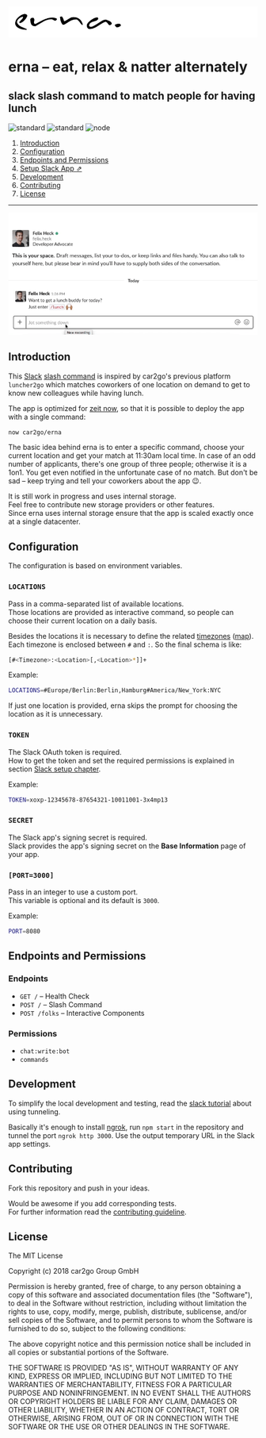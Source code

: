 ![logo](./assets/logo.gif)


# erna – eat, relax & natter alternately
## slack slash command to match people for having lunch

![standard](https://img.shields.io/badge/code_style-standard-brightgreen.svg)
![standard](https://img.shields.io/badge/license-MIT-brightgreen.svg)
![node](https://img.shields.io/badge/node_version->=7-brightgreen.svg)


1. [Introduction](#introduction)
1. [Configuration](#configuration)
1. [Endpoints and Permissions](#endpoints-and-permissions)
1. [Setup Slack App ⇗](docs/slack-setup.md)
1. [Development](#development)
1. [Contributing](#contributing)
1. [License](#license)

---

![demo](./assets/demo.gif)

## Introduction
This [Slack](https://slack.com) [slash command](https://api.slack.com/slash-commands) is inspired by car2go's previous platform `luncher2go` which matches coworkers of one location on demand to get to know new colleagues while having lunch.

The app is optimized for [zeit now](https://zeit.co/now), so that it is possible to deploy the app with a single command: 

```sh
now car2go/erna
```

The basic idea behind erna is to enter a specific command, choose your current location and get your match at 11:30am local time. In case of an odd number of applicants, there's one group of three people; otherwise it is a 1on1. You get even notified in the unfortunate case of no match. But don't be sad – keep trying and tell your coworkers about the app 😉.

It is still work in progress and uses internal storage.  
Feel free to contribute new storage providers or other features.  
Since erna uses internal storage ensure that the app is scaled exactly once at a single datacenter.

## Configuration
The configuration is based on environment variables.

### `LOCATIONS`

Pass in a comma-separated list of available locations.  
Those locations are provided as interactive command, so people can choose their current location on a daily basis.  

Besides the locations it is necessary to define the related [timezones](https://en.wikipedia.org/wiki/List_of_tz_database_time_zones) ([map](http://efele.net/maps/tz/)).  
Each timezone is enclosed between `#` and `:`. So the final schema is like:

```sh
[#<Timezone>:<Location>[,<Location>*]]+
```

Example:
```sh
LOCATIONS=#Europe/Berlin:Berlin,Hamburg#America/New_York:NYC
```

If just one location is provided, erna skips the prompt for choosing the location as it is unnecessary. 

### `TOKEN`

The Slack OAuth token is required.  
How to get the token and set the required permissions is explained in section [Slack setup chapter](docs/slack-setup.md).

Example:
```sh
TOKEN=xoxp-12345678-87654321-10011001-3x4mp13
```

### `SECRET`

The Slack app's signing secret is required.  
Slack provides the app's signing secret on the **Base Information** page of your app.

### `[PORT=3000]`

Pass in an integer to use a custom port.  
This variable is optional and its default is `3000`.

Example:
```sh
PORT=8080
```

## Endpoints and Permissions
### Endpoints
- `GET /` – Health Check
- `POST /` – Slash Command
- `POST /folks` – Interactive Components

### Permissions
- `chat:write:bot`
- `commands`

## Development
To simplify the local development and testing, read the [slack tutorial](https://api.slack.com/tutorials/tunneling-with-ngrok) about using tunneling.

Basically it's enough to install [ngrok](https://ngrok.com/), run `npm start` in the repository and tunnel the port `ngrok http 3000`. Use the output temporary URL in the Slack app settings.

## Contributing
Fork this repository and push in your ideas.

Would be awesome if you add corresponding tests.  
For further information read the [contributing guideline](./CONTRIBUTING.md).

## License
The MIT License

Copyright (c) 2018 car2go Group GmbH

Permission is hereby granted, free of charge, to any person obtaining a copy
of this software and associated documentation files (the "Software"), to deal
in the Software without restriction, including without limitation the rights
to use, copy, modify, merge, publish, distribute, sublicense, and/or sell
copies of the Software, and to permit persons to whom the Software is
furnished to do so, subject to the following conditions:

The above copyright notice and this permission notice shall be included in
all copies or substantial portions of the Software.

THE SOFTWARE IS PROVIDED "AS IS", WITHOUT WARRANTY OF ANY KIND, EXPRESS OR
IMPLIED, INCLUDING BUT NOT LIMITED TO THE WARRANTIES OF MERCHANTABILITY,
FITNESS FOR A PARTICULAR PURPOSE AND NONINFRINGEMENT. IN NO EVENT SHALL THE
AUTHORS OR COPYRIGHT HOLDERS BE LIABLE FOR ANY CLAIM, DAMAGES OR OTHER
LIABILITY, WHETHER IN AN ACTION OF CONTRACT, TORT OR OTHERWISE, ARISING FROM,
OUT OF OR IN CONNECTION WITH THE SOFTWARE OR THE USE OR OTHER DEALINGS IN
THE SOFTWARE.

